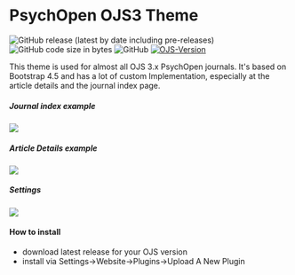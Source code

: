 # PsychOpen OJS3 Theme

![GitHub release (latest by date including pre-releases)](https://img.shields.io/github/v/release/leibniz-psychology/psychopen-theme?include_prereleases&label=latest%20release)
![GitHub code size in bytes](https://img.shields.io/github/languages/code-size/leibniz-psychology/psychopen-theme)
![GitHub](https://img.shields.io/github/license/leibniz-psychology/psychopen-theme)
[![OJS-Version](https://img.shields.io/badge/pkp--ojs-3.1-brightgreen)](https://github.com/pkp/ojs/tree/stable-3_1_2)

This theme is used for almost all OJS 3.x PsychOpen journals. It's based on Bootstrap 4.5 and has a lot of custom Implementation, especially at the article details and the journal index page.

##### Journal index example
![](https://user-images.githubusercontent.com/7657717/97187675-f8b9d080-17a2-11eb-94a6-17663b1c6679.png)

##### Article Details example
![](https://user-images.githubusercontent.com/7657717/97190792-79c69700-17a6-11eb-936b-def4453b663e.gif)

##### Settings
![](https://user-images.githubusercontent.com/7657717/97187679-f9eafd80-17a2-11eb-9489-bd22c0b5e6c7.png)

#### How to install
- download latest release for your OJS version
- install via Settings->Website->Plugins->Upload A New Plugin
